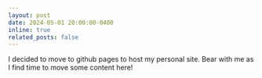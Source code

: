 ```yaml
---
layout: post
date: 2024-05-01 20:00:00-0400
inline: true
related_posts: false
---
```


I decided to move to github pages to host my personal site. Bear with me as I find time to move some content here!
